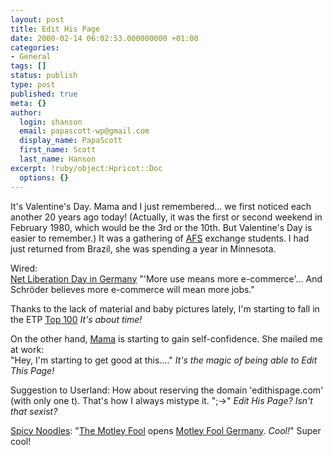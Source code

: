 ```yaml
---
layout: post
title: Edit His Page
date: 2000-02-14 06:02:53.000000000 +01:00
categories:
- General
tags: []
status: publish
type: post
published: true
meta: {}
author:
  login: shanson
  email: papascott-wp@gmail.com
  display_name: PapaScott
  first_name: Scott
  last_name: Hanson
excerpt: !ruby/object:Hpricot::Doc
  options: {}
---
```

<p>It's Valentine's Day. Mama and I just remembered... we first noticed each another 20 years ago today! (Actually, it was the first or second weekend in February 1980, which would be the 3rd or the 10th. But Valentine's Day is easier to remember.) It was a gathering of <a href="http://www.afs.org">AFS</a> exchange students. I had just returned from Brazil, she was spending a year in Minnesota.</p>
<p>Wired: <a href="http://www.wired.com/news/business/0,1367,34308,00.html"><br />
Net Liberation Day in Germany</a> "'More use means more e-commerce'... And Schröder believes more e-commerce will mean more jobs." </p>
<p>Thanks to the lack of material and baby pictures lately, I'm starting to fall in the ETP <a href="http://www.editthispage.com/Top100">Top 100</a> <i>It's about time!</i></p>
<p>On the other hand, <a href="http://Mama.editthispage.com">Mama</a> is starting to gain self-confidence. She mailed me at work:<br />
"Hey, I'm starting to get good at this...." <i>It's the magic of being able to Edit This Page!</i></p>
<p>Suggestion to Userland: How about reserving the domain 'edithispage.com' (with only one t). That's how I always mistype it. ";->" <i>Edit His Page? Isn't that sexist?</i></p>
<p><a href="http://spicynoodles.com">Spicy Noodles</a>: "<a href="http://www.fool.com">The Motley Fool</a> opens <a href="http://www.fool.de">Motley Fool Germany</a>. <i>Cool!</i>" Super cool!</p>
